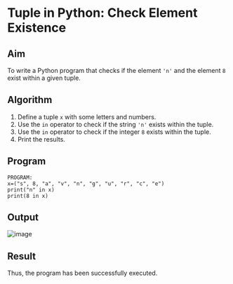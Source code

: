 # Tuple in Python: Check Element Existence

##  Aim
To write a Python program that checks if the element `'n'` and the element `8` exist within a given tuple.

##  Algorithm
1. Define a tuple `x` with some letters and numbers.
2. Use the `in` operator to check if the string `'n'` exists within the tuple.
3. Use the `in` operator to check if the integer `8` exists within the tuple.
4. Print the results.

##  Program
```
PROGRAM: 
x=("s", 8, "a", "v", "n", "g", "u", "r", "c", "e") 
print("n" in x) 
print(8 in x)
```

## Output
![image](https://github.com/user-attachments/assets/214960c7-1781-4bdf-9275-83d0c4fd3645)

## Result
 Thus, the program has been successfully executed. 
